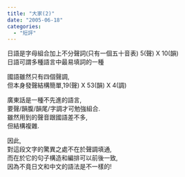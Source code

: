```yaml
---
title: "大家(2)"
date: "2005-06-18"
categories: 
  - "短評"
---
```


日語是字母組合加上不分聲詞(只有一個五十音表) 5(聲) X 10(韻)  
日語可謂多種語言中最易填詞的一種

國語雖然只有四個聲調,  
但本身發聲結構簡單,19(聲) X 53(韻) X 4(調)

廣東話是一種不先進的語言,  
要聲/韻腹/韻尾/字調才可勉強組合.  
雖然用到的聲音跟國語差不多,  
但結構複雜.

因此,  
對這段文字的驚異之處不在於聲調填通,  
而在於它的句子構造和編排可以前後一致,  
因為不竟日文和中文的語法是不一樣的!

